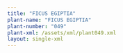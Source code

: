 ```yaml
---
title: "FICUS EGIPTIA"
plant-name: "FICUS EGIPTIA"
plant-number: "049"
plant-xml: /assets/xml/plant049.xml
layout: single-xml
---
```

